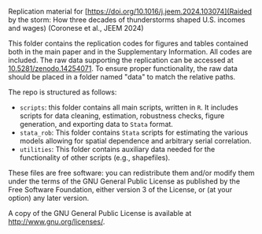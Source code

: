 Replication material for [https://doi.org/10.1016/j.jeem.2024.103074](Raided by the storm: How three decades of thunderstorms shaped U.S. incomes and wages) (Coronese et al., JEEM 2024)

This folder contains the replication codes for figures and tables contained both in the main paper and in the Supplementary Information. All codes are included. The raw data supporting the replication can be accessed at [10.5281/zenodo.14254071](here). To ensure proper functionality, the raw data should be placed in a folder named "data" to match the relative paths.

The repo is structured as follows:

- `scripts`: this folder contains all main scripts, written in `R`. It includes scripts for data cleaning, estimation, robustness checks, figure generation, and exporting data to `Stata` format.
- `stata_rob`: This folder contains `Stata` scripts for estimating the various models allowing for spatial dependence and arbitrary serial correlation.
- `utilities`: This folder contains auxiliary data needed for the functionality of other scripts (e.g., shapefiles).

These files are free software: you can redistribute them and/or modify them under the terms of the GNU General Public License as published by the Free Software Foundation, either version 3 of the License, or (at your option) any later version.

A copy of the GNU General Public License is available at http://www.gnu.org/licenses/.
